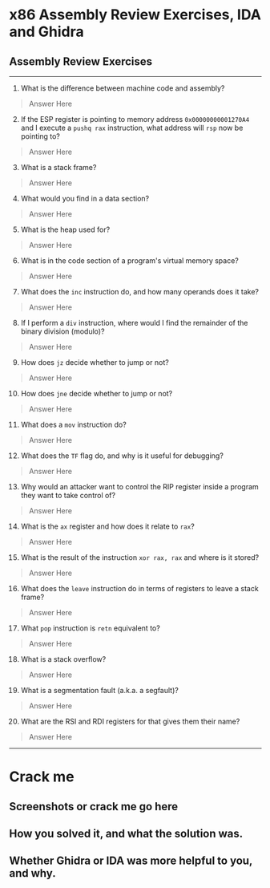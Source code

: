 # x86 Assembly Review Exercises, IDA and Ghidra

## Assembly Review Exercises
---
1. What is the difference between machine code and assembly?
>Answer Here

2. If the ESP register is pointing to memory address `0x00000000001270A4` and I execute a `pushq rax` instruction, what address will `rsp` now be pointing to?
>Answer Here

3. What is a stack frame?
>Answer Here

4. What would you find in a data section?
>Answer Here

5. What is the heap used for?
>Answer Here

6. What is in the code section of a program's virtual memory space?
>Answer Here

7. What does the `inc` instruction do, and how many operands does it take?
>Answer Here

8. If I perform a `div` instruction, where would I find the remainder of the binary division (modulo)?
>Answer Here

9. How does `jz` decide whether to jump or not?
>Answer Here

10. How does `jne` decide whether to jump or not?
>Answer Here

11. What does a `mov` instruction do?
>Answer Here

12. What does the `TF` flag do, and why is it useful for debugging?
>Answer Here

13. Why would an attacker want to control the RIP register inside a program they want to take control of?
>Answer Here

14. What is the `ax` register and how does it relate to `rax`?
>Answer Here

15. What is the result of the instruction `xor rax, rax` and where is it stored?
>Answer Here

16. What does the `leave` instruction do in terms of registers to leave a stack frame?
>Answer Here

17. What `pop` instruction is `retn` equivalent to?
>Answer Here

18. What is a stack overflow?
>Answer Here

19. What is a segmentation fault (a.k.a. a segfault)?
>Answer Here

20. What are the RSI and RDI registers for that gives them their name?
>Answer Here

---
# Crack me

## Screenshots or crack me go here

## How you solved it, and what the solution was.

## Whether Ghidra or IDA was more helpful to you, and why.
